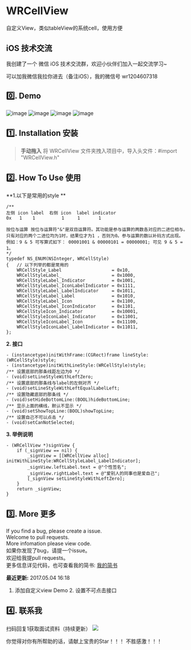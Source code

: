# WRCellView
自定义View，类似tableView的系统cell，使用方便

## iOS 技术交流
我创建了一个 微信 iOS 技术交流群，欢迎小伙伴们加入一起交流学习~
	
可以加我微信我拉你进去（备注iOS），我的微信号 wr1204607318

## 0️⃣. Demo 
![image](https://github.com/wangrui460/WRCellView/raw/master/screenshots/微信个人信息.png)
![image](https://github.com/wangrui460/WRCellView/raw/master/screenshots/高德地图我的.png)
![image](https://github.com/wangrui460/WRCellView/raw/master/screenshots/NBA更多.png)
![image](https://github.com/wangrui460/WRCellView/raw/master/screenshots/自定义view.png)

## 1️⃣. Installation 安装

> **手动拖入**
> 将 WRCellView 文件夹拽入项目中，导入头文件：#import "WRCellView.h"

## 2️⃣. How To Use 使用

**1.以下是常用的style **
```
/**
左侧 icon label  右侧 icon  label indicator
0x   1    1          1     1       1

按位与运算 按位与运算符"&"是双目运算符。其功能是参与运算的两数各对应的二进位相与。只有对应的两个二进位均为1时，结果位才为1 ，否则为0。参与运算的数以补码方式出现。
例如：9 & 5 可写算式如下： 00001001 & 00000101 = 00000001; 可见 9 & 5 = 1。
*/
typedef NS_ENUM(NSInteger, WRCellStyle)
{   // 以下列举的都是常用的
    WRCellStyle_Label                   = 0x10,
    WRCellStyleLabel_                   = 0x1000,
    WRCellStyleLabel_Indicator          = 0x1001,
    WRCellStyleLabel_IconLabelIndicator = 0x1111,
    WRCellStyleLabel_LabelIndicator     = 0x1011,
    WRCellStyleLabel_Label              = 0x1010,
    WRCellStyleLabel_Icon               = 0x1100,
    WRCellStyleLabel_IconIndicator      = 0x1101,
    WRCellStyleIcon_Indicator           = 0x10001,
    WRCellStyleIconLabel_Indicator      = 0x11001,
    WRCellStyleIconLabel_Icon           = 0x11100,
    WRCellStyleIconLabel_LabelIndicator = 0x11011,
};
```

**2. 接口**
```
- (instancetype)initWithFrame:(CGRect)frame lineStyle:(WRCellStyle)style;
- (instancetype)initWithLineStyle:(WRCellStyle)style;
/** 设置底部的那条线距左边为0 */
- (void)setLineStyleWithLeftZero;
/** 设置底部的那条线与label的左侧对齐 */
- (void)setLineStyleWithLeftEqualLabelLeft;
/** 设置隐藏底部的那条线 */
- (void)setHideBottomLine:(BOOL)hideBottomLine;
/** 显示上面的横线，默认不显示 */
- (void)setShowTopLine:(BOOL)showTopLine;
/** 设置自己不可以点击 */
- (void)setCanNotSelected;
```

**3. 举例说明**
```
- (WRCellView *)signView {
    if (_signView == nil) {
        _signView = [[WRCellView alloc] initWithLineStyle:WRCellStyleLabel_LabelIndicator];
        _signView.leftLabel.text = @"个性签名";
        _signView.rightLabel.text = @"爱别人的同事也是爱自己";
        [_signView setLineStyleWithLeftZero];
    }
    return _signView;
}
```


## 3️⃣. More 更多 

If you find a bug, please create a issue.  
Welcome to pull requests.  
More infomation please view code.  
如果你发现了bug，请提一个issue。  
欢迎给我提pull requests。  
更多信息详见代码，也可查看我的简书: [我的简书](http://www.jianshu.com/p/540a7e6f7b40)

**最近更新:** 
2017.05.04 16:18
1. 添加自定义view Demo  2. 设置不可点击接口


## 4️⃣. 联系我
扫码回复1获取面试资料（持续更新）
![](https://user-images.githubusercontent.com/11909313/123933944-6a4abe00-d9c5-11eb-83ca-379313a2af7c.png)

你觉得对你有所帮助的话，请献上宝贵的Star！！！ 不胜感激！！！
